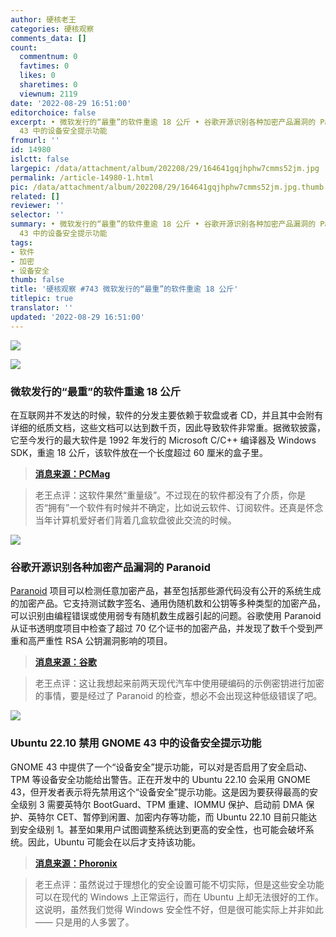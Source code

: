 ```yaml
---
author: 硬核老王
categories: 硬核观察
comments_data: []
count:
  commentnum: 0
  favtimes: 0
  likes: 0
  sharetimes: 0
  viewnum: 2119
date: '2022-08-29 16:51:00'
editorchoice: false
excerpt: • 微软发行的“最重”的软件重逾 18 公斤 • 谷歌开源识别各种加密产品漏洞的 Paranoid • Ubuntu 22.10 禁用 GNOME
  43 中的设备安全提示功能
fromurl: ''
id: 14980
islctt: false
largepic: /data/attachment/album/202208/29/164641gqjhphw7cmms52jm.jpg
permalink: /article-14980-1.html
pic: /data/attachment/album/202208/29/164641gqjhphw7cmms52jm.jpg.thumb.jpg
related: []
reviewer: ''
selector: ''
summary: • 微软发行的“最重”的软件重逾 18 公斤 • 谷歌开源识别各种加密产品漏洞的 Paranoid • Ubuntu 22.10 禁用 GNOME
  43 中的设备安全提示功能
tags:
- 软件
- 加密
- 设备安全
thumb: false
title: '硬核观察 #743 微软发行的“最重”的软件重逾 18 公斤'
titlepic: true
translator: ''
updated: '2022-08-29 16:51:00'
---
```


![](/data/attachment/album/202208/29/164641gqjhphw7cmms52jm.jpg)


![](/data/attachment/album/202208/29/164647ntovxwrshjnolkfp.jpg)


### 微软发行的“最重”的软件重逾 18 公斤


在互联网并不发达的时候，软件的分发主要依赖于软盘或者 CD，并且其中会附有详细的纸质文档，这些文档可以达到数千页，因此导致软件非常重。据微软披露，它至今发行的最大软件是 1992 年发行的 Microsoft C/C++ 编译器及 Windows SDK，重逾 18 公斤，该软件放在一个长度超过 60 厘米的盒子里。



> 
> **[消息来源：PCMag](https://www.pcmag.com/news/microsofts-largest-piece-of-software-weighed-more-than-40-pounds)**
> 
> 
> 



> 
> 老王点评：这软件果然“重量级”。不过现在的软件都没有了介质，你是否“拥有”一个软件有时候并不确定，比如说云软件、订阅软件。还真是怀念当年计算机爱好者们背着几盒软盘彼此交流的时候。
> 
> 
> 


![](/data/attachment/album/202208/29/164659q2jdsww1224qzxx2.jpg)


### 谷歌开源识别各种加密产品漏洞的 Paranoid


[Paranoid](https://www.oschina.net/action/GoToLink?url=https%3A%2F%2Fgithub.com%2Fgoogle%2Fparanoid_crypto) 项目可以检测任意加密产品，甚至包括那些源代码没有公开的系统生成的加密产品。它支持测试数字签名、通用伪随机数和公钥等多种类型的加密产品，可以识别由编程错误或使用弱专有随机数生成器引起的问题。谷歌使用 Paranoid 从证书透明度项目中检查了超过 70 亿个证书的加密产品，并发现了数千个受到严重和高严重性 RSA 公钥漏洞影响的项目。



> 
> **[消息来源：谷歌](https://security.googleblog.com/2022/08/announcing-open-sourcing-of-paranoids.html)**
> 
> 
> 



> 
> 老王点评：这让我想起来前两天现代汽车中使用硬编码的示例密钥进行加密的事情，要是经过了 Paranoid 的检查，想必不会出现这种低级错误了吧。
> 
> 
> 


![](/data/attachment/album/202208/29/165104rtqbsibcqmfri2lu.jpg)


### Ubuntu 22.10 禁用 GNOME 43 中的设备安全提示功能


GNOME 43 中提供了一个“设备安全”提示功能，可以对是否启用了安全启动、TPM 等设备安全功能给出警告。正在开发中的 Ubuntu 22.10 会采用 GNOME 43，但开发者表示将先禁用这个“设备安全”提示功能。这是因为要获得最高的安全级别 3 需要英特尔 BootGuard、TPM 重建、IOMMU 保护、启动前 DMA 保护、英特尔 CET、暂停到闲置、加密内存等功能，而 Ubuntu 22.10 目前只能达到安全级别 1。甚至如果用户试图调整系统达到更高的安全性，也可能会破坏系统。因此，Ubuntu 可能会在以后才支持该功能。



> 
> **[消息来源：Phoronix](https://www.phoronix.com/news/Ubuntu-No-GNOME-Device-Security)**
> 
> 
> 



> 
> 老王点评：虽然说过于理想化的安全设置可能不切实际，但是这些安全功能可以在现代的 Windows 上正常运行，而在 Ubuntu 上却无法很好的工作。这说明，虽然我们觉得 Windows 安全性不好，但是很可能实际上并非如此 —— 只是用的人多罢了。
> 
> 
>